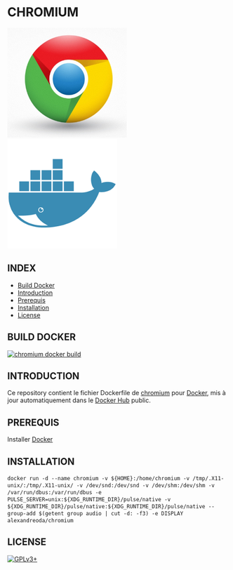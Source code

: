 # CHROMIUM

![chromium](https://raw.githubusercontent.com/oda-alexandre/chromium/master/img/logo-chromium.png) ![docker](https://raw.githubusercontent.com/oda-alexandre/chromium/master/img/logo-docker.png)


## INDEX

- [Build Docker](#BUILD)
- [Introduction](#INTRODUCTION)
- [Prerequis](#PREREQUIS)
- [Installation](#INSTALLATION)
- [License](#LICENSE)


## BUILD DOCKER

[![chromium docker build](https://img.shields.io/docker/build/alexandreoda/chromium.svg)](https://hub.docker.com/r/alexandreoda/chromium)


## INTRODUCTION

Ce repository contient le fichier Dockerfile de [chromium](https://www.google.com/chromium) pour [Docker](https://www.docker.com), mis à jour automatiquement dans le [Docker Hub](https://hub.docker.com/r/alexandreoda/chromium/) public.


## PREREQUIS

Installer [Docker](https://www.docker.com)


## INSTALLATION

```
docker run -d --name chromium -v ${HOME}:/home/chromium -v /tmp/.X11-unix/:/tmp/.X11-unix/ -v /dev/snd:/dev/snd -v /dev/shm:/dev/shm -v /var/run/dbus:/var/run/dbus -e PULSE_SERVER=unix:${XDG_RUNTIME_DIR}/pulse/native -v ${XDG_RUNTIME_DIR}/pulse/native:${XDG_RUNTIME_DIR}/pulse/native --group-add $(getent group audio | cut -d: -f3) -e DISPLAY alexandreoda/chromium
```


## LICENSE

[![GPLv3+](http://gplv3.fsf.org/gplv3-127x51.png)](https://github.com/oda-alexandre/chromium/blob/master/LICENSE)
